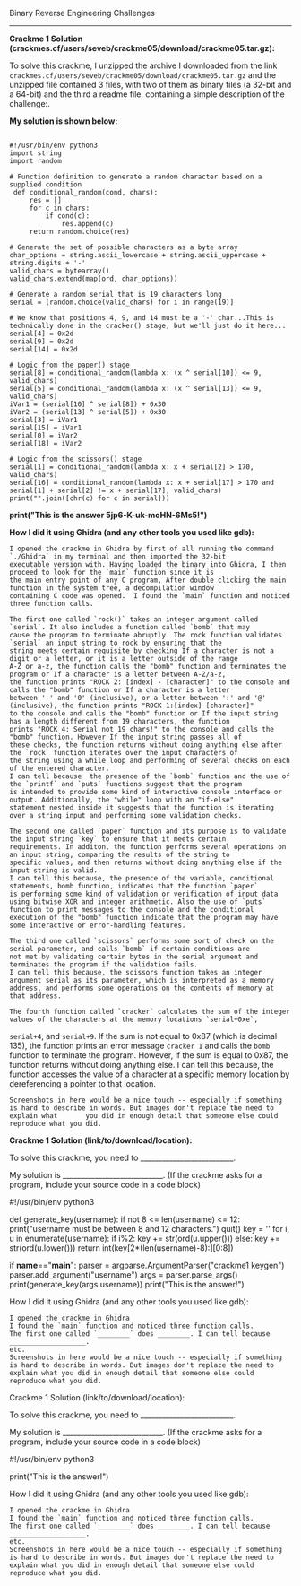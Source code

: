Binary Reverse Engineering Challenges

---

**Crackme 1 Solution (crackmes.cf/users/seveb/crackme05/download/crackme05.tar.gz):**

To solve this crackme, I unzipped the archive I downloaded from the link `crackmes.cf/users/seveb/crackme05/download/crackme05.tar.gz` and the unzipped file contained 3 files, with two of them as binary files (a 32-bit and a 64-bit) and the third a readme file, containing a simple description of the challenge:.

**My solution is shown below:**
<pre><code>
#!/usr/bin/env python3
import string
import random

# Function definition to generate a random character based on a supplied condition
 def conditional_random(cond, chars):
     res = []
     for c in chars:
         if cond(c):
             res.append(c)
     return random.choice(res)

# Generate the set of possible characters as a byte array
char_options = string.ascii_lowercase + string.ascii_uppercase + string.digits + '-'
valid_chars = bytearray()
valid_chars.extend(map(ord, char_options))

# Generate a random serial that is 19 characters long
serial = [random.choice(valid_chars) for i in range(19)]

# We know that positions 4, 9, and 14 must be a '-' char...This is technically done in the cracker() stage, but we'll just do it here...
serial[4] = 0x2d
serial[9] = 0x2d
serial[14] = 0x2d

# Logic from the paper() stage
serial[8] = conditional_random(lambda x: (x ^ serial[10]) <= 9, valid_chars)
serial[5] = conditional_random(lambda x: (x ^ serial[13]) <= 9, valid_chars)
iVar1 = (serial[10] ^ serial[8]) + 0x30
iVar2 = (serial[13] ^ serial[5]) + 0x30
serial[3] = iVar1
serial[15] = iVar1
serial[0] = iVar2
serial[18] = iVar2

# Logic from the scissors() stage
serial[1] = conditional_random(lambda x: x + serial[2] > 170, valid_chars)
serial[16] = conditional_random(lambda x: x + serial[17] > 170 and serial[1] + serial[2] != x + serial[17], valid_chars)
print("".join([chr(c) for c in serial]))
</pre></code>

**print("This is the answer 5jp6-K-uk-moHN-6Ms5!")**

**How I did it using Ghidra (and any other tools you used like gdb):**

    I opened the crackme in Ghidra by first of all running the command `./Ghidra` in my terminal and then imported the 32-bit
    executable version with. Having loaded the binary into Ghidra, I then proceed to look for the `main` function since it is
    the main entry point of any C program, After double clicking the main function in the system tree, a decompilation window 
    containing C code was opened.  I found the `main` function and noticed three function calls. 
    
    The first one called `rock()` takes an integer argument called `serial`. It also includes a function called `bomb` that may
    cause the program to terminate abruptly. The rock function validates `serial` an input string to rock by ensuring that the 
    string meets certain requisite by checking If a character is not a digit or a letter, or it is a letter outside of the range 
    A-Z or a-z, the function calls the "bomb" function and terminates the program or If a character is a letter between A-Z/a-z, 
    the function prints "ROCK 2: [index] - [character]" to the console and calls the "bomb" function or If a character is a letter
    between '-' and '0' (inclusive), or a letter between ':' and '@' (inclusive), the function prints "ROCK 1:[index]-[character]" 
    to the console and calls the "bomb" function or If the input string has a length different from 19 characters, the function 
    prints "ROCK 4: Serial not 19 chars!" to the console and calls the "bomb" function. However If the input string passes all of 
    these checks, the function returns without doing anything else after the `rock` function iterates over the input characters of
    the string using a while loop and performing of several checks on each of the entered character.
    I can tell because  the presence of the `bomb` function and the use of the `printf` and `puts` functions suggest that the program
    is intended to provide some kind of interactive console interface or output. Additionally, the "while" loop with an "if-else"
    statement nested inside it suggests that the function is iterating over a string input and performing some validation checks.
    
    The second one called `paper` function and its purpose is to validate the input string `key` to ensure that it meets certain 
    requirements. In additon, the function performs several operations on an input string, comparing the results of the string to 
    specific values, and then returns without doing anything else if the input string is valid.
    I can tell this because, the presence of the variable, conditional statements, bomb function, indicates that the function `paper` 
    is performing some kind of validation or verification of input data using bitwise XOR and integer arithmetic. Also the use of `puts`
    function to print messages to the console and the conditional execution of the "bomb" function indicate that the program may have 
    some interactive or error-handling features.
    
    The third one called `scissors` performs some sort of check on the serial parameter, and calls `bomb` if certain conditions are
    not met by validating certain bytes in the serial argument and terminates the program if the validation fails.
    I can tell this because, the scissors function takes an integer argument serial as its parameter, which is interpreted as a memory 
    address, and performs some operations on the contents of memory at that address.

    The fourth function called `cracker` calculates the sum of the integer values of the characters at the memory locations `serial+0xe`,
   `serial+4`, and `serial+9`. If the sum is not equal to 0x87 (which is decimal 135), the function prints an error message `cracker 1` 
    and calls the `bomb` function to terminate the program. However, if the sum is equal to 0x87, the function returns without doing 
    anything else. I can tell this because, the function accesses the value of a character at a specific memory location by 
    dereferencing a pointer to that location.
    
    
    Screenshots in here would be a nice touch -- especially if something is hard to describe in words. But images don't replace the need to explain what       you did in enough detail that someone else could reproduce what you did.

 

**Crackme 1 Solution (link/to/download/location):**

To solve this crackme, you need to __________________________.

My solution is ____________________________. (If the crackme asks for a program, include your source code in a code block)

#!/usr/bin/env python3

def generate_key(username):
    if not 8 <= len(username) <= 12:
        print("username must be between 8 and 12 characters.")
        quit()
    key = '' 
    for i, u in enumerate(username):
        if i%2:
            key += str(ord(u.upper()))
        else:
            key += str(ord(u.lower()))
    return int(key[2*(len(username)-8):][0:8])

if __name__=="__main__":
    parser = argparse.ArgumentParser("crackme1 keygen")
    parser.add_argument("username")
    args = parser.parse_args()
    print(generate_key(args.username))
print("This is the answer!")

How I did it using Ghidra (and any other tools you used like gdb):

    I opened the crackme in Ghidra
    I found the `main` function and noticed three function calls.
    The first one called `________` does ________. I can tell because ___________________.
    etc.
    Screenshots in here would be a nice touch -- especially if something is hard to describe in words. But images don't replace the need to explain what you did in enough detail that someone else could reproduce what you did.



Crackme 1 Solution (link/to/download/location):

To solve this crackme, you need to __________________________.

My solution is ____________________________. (If the crackme asks for a program, include your source code in a code block)

#!/usr/bin/env python3


print("This is the answer!")

How I did it using Ghidra (and any other tools you used like gdb):

    I opened the crackme in Ghidra
    I found the `main` function and noticed three function calls.
    The first one called `________` does ________. I can tell because ___________________.
    etc.
    Screenshots in here would be a nice touch -- especially if something is hard to describe in words. But images don't replace the need to explain what you did in enough detail that someone else could reproduce what you did.
